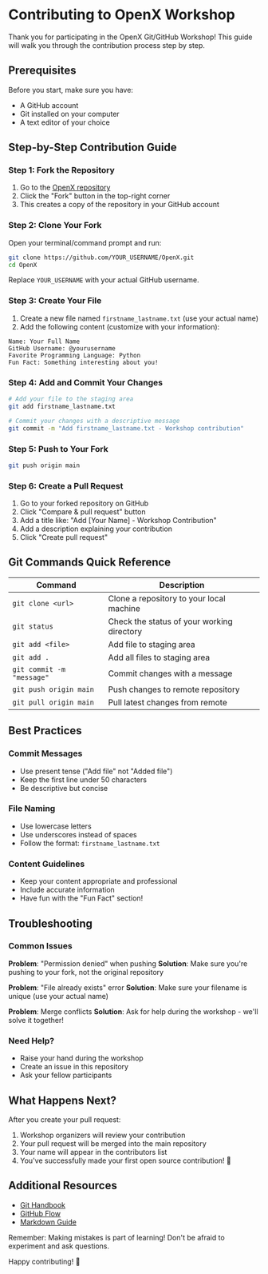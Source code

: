 # Contributing to OpenX Workshop

Thank you for participating in the OpenX Git/GitHub Workshop! This guide will walk you through the contribution process step by step.

## Prerequisites

Before you start, make sure you have:
- A GitHub account
- Git installed on your computer
- A text editor of your choice

## Step-by-Step Contribution Guide

### Step 1: Fork the Repository

1. Go to the [OpenX repository](https://github.com/GDGoC-GLAU/OpenX)
2. Click the "Fork" button in the top-right corner
3. This creates a copy of the repository in your GitHub account

### Step 2: Clone Your Fork

Open your terminal/command prompt and run:

```bash
git clone https://github.com/YOUR_USERNAME/OpenX.git
cd OpenX
```

Replace `YOUR_USERNAME` with your actual GitHub username.

### Step 3: Create Your File

1. Create a new file named `firstname_lastname.txt` (use your actual name)
2. Add the following content (customize with your information):

```
Name: Your Full Name
GitHub Username: @yourusername
Favorite Programming Language: Python
Fun Fact: Something interesting about you!
```

### Step 4: Add and Commit Your Changes

```bash
# Add your file to the staging area
git add firstname_lastname.txt

# Commit your changes with a descriptive message
git commit -m "Add firstname_lastname.txt - Workshop contribution"
```

### Step 5: Push to Your Fork

```bash
git push origin main
```

### Step 6: Create a Pull Request

1. Go to your forked repository on GitHub
2. Click "Compare & pull request" button
3. Add a title like: "Add [Your Name] - Workshop Contribution"
4. Add a description explaining your contribution
5. Click "Create pull request"

## Git Commands Quick Reference

| Command | Description |
|---------|-------------|
| `git clone <url>` | Clone a repository to your local machine |
| `git status` | Check the status of your working directory |
| `git add <file>` | Add file to staging area |
| `git add .` | Add all files to staging area |
| `git commit -m "message"` | Commit changes with a message |
| `git push origin main` | Push changes to remote repository |
| `git pull origin main` | Pull latest changes from remote |

## Best Practices

### Commit Messages
- Use present tense ("Add file" not "Added file")
- Keep the first line under 50 characters
- Be descriptive but concise

### File Naming
- Use lowercase letters
- Use underscores instead of spaces
- Follow the format: `firstname_lastname.txt`

### Content Guidelines
- Keep your content appropriate and professional
- Include accurate information
- Have fun with the "Fun Fact" section!

## Troubleshooting

### Common Issues

**Problem**: "Permission denied" when pushing
**Solution**: Make sure you're pushing to your fork, not the original repository

**Problem**: "File already exists" error
**Solution**: Make sure your filename is unique (use your actual name)

**Problem**: Merge conflicts
**Solution**: Ask for help during the workshop - we'll solve it together!

### Need Help?

- Raise your hand during the workshop
- Create an issue in this repository
- Ask your fellow participants

## What Happens Next?

After you create your pull request:
1. Workshop organizers will review your contribution
2. Your pull request will be merged into the main repository
3. Your name will appear in the contributors list
4. You've successfully made your first open source contribution! 🎉

## Additional Resources

- [Git Handbook](https://guides.github.com/introduction/git-handbook/)
- [GitHub Flow](https://guides.github.com/introduction/flow/)
- [Markdown Guide](https://www.markdownguide.org/basic-syntax/)

Remember: Making mistakes is part of learning! Don't be afraid to experiment and ask questions.

Happy contributing! 🚀
